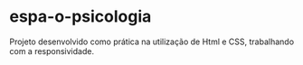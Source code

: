# espa-o-psicologia
Projeto desenvolvido como prática na utilização de Html e CSS, trabalhando com a responsividade.
